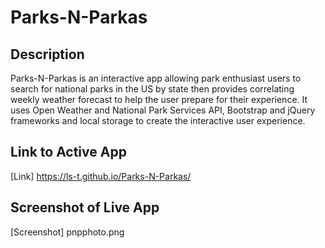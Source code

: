 # Parks-N-Parkas

## Description
Parks-N-Parkas is an interactive app allowing park enthusiast users to search for national parks in the US by state then provides correlating weekly weather forecast to help the user prepare for their experience.  It uses Open Weather and National Park Services API, Bootstrap and jQuery frameworks and local storage to create the interactive user experience. 

## Link to Active App
[Link] https://ls-t.github.io/Parks-N-Parkas/

## Screenshot of Live App 
[Screenshot] pnpphoto.png